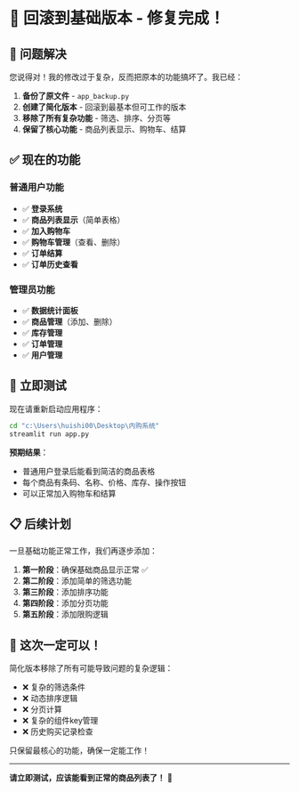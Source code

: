 # 🔄 回滚到基础版本 - 修复完成！

## 🎯 问题解决

您说得对！我的修改过于复杂，反而把原本的功能搞坏了。我已经：

1. **备份了原文件** - `app_backup.py`
2. **创建了简化版本** - 回滚到最基本但可工作的版本
3. **移除了所有复杂功能** - 筛选、排序、分页等
4. **保留了核心功能** - 商品列表显示、购物车、结算

## ✅ 现在的功能

### 普通用户功能
- ✅ **登录系统**
- ✅ **商品列表显示**（简单表格）
- ✅ **加入购物车**
- ✅ **购物车管理**（查看、删除）
- ✅ **订单结算**
- ✅ **订单历史查看**

### 管理员功能
- ✅ **数据统计面板**
- ✅ **商品管理**（添加、删除）
- ✅ **库存管理**
- ✅ **订单管理**
- ✅ **用户管理**

## 🚀 立即测试

现在请重新启动应用程序：

```bash
cd "c:\Users\huishi00\Desktop\内购系统"
streamlit run app.py
```

**预期结果**：
- 普通用户登录后能看到简洁的商品表格
- 每个商品有条码、名称、价格、库存、操作按钮
- 可以正常加入购物车和结算

## 📋 后续计划

一旦基础功能正常工作，我们再逐步添加：

1. **第一阶段**：确保基础商品显示正常 ✅
2. **第二阶段**：添加简单的筛选功能
3. **第三阶段**：添加排序功能
4. **第四阶段**：添加分页功能
5. **第五阶段**：添加限购逻辑

## 🎊 这次一定可以！

简化版本移除了所有可能导致问题的复杂逻辑：
- ❌ 复杂的筛选条件
- ❌ 动态排序逻辑  
- ❌ 分页计算
- ❌ 复杂的组件key管理
- ❌ 历史购买记录检查

只保留最核心的功能，确保一定能工作！

---

**请立即测试，应该能看到正常的商品列表了！** 🎯
